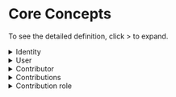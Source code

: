 # Core Concepts

To see the detailed definition, click > to expand.

<details>

<summary>Identity</summary>

Identity is coming from connectors and is a kind of user account in a specific data source.

This can be for example somebody's GitHub profile, git identity, Slack account, etc.

Identity can be claimed by a [user](core-concepts.md#user). A single [user](core-concepts.md#user) can have multiple identities in different data sources or even multiple identities of the same data source type.

Identity is unclaimed if it is not yet assigned to any user.

Identity can be marked as bot.

Identity has a data source type and the following properties:

* Data source.
* Is a bot flag.
* Email address (optional).
* Name (optional).
* User name (optional).
* Avatar URL (optional).

</details>

<details>

<summary>User</summary>

The user is an LFX profile. The user will have LFID, user can claim [identities](core-concepts.md#identity).

</details>

<details>

<summary>Contributor</summary>



</details>

<details>

<summary>Contributions</summary>



</details>

<details>

<summary>Contribution role</summary>



</details>
